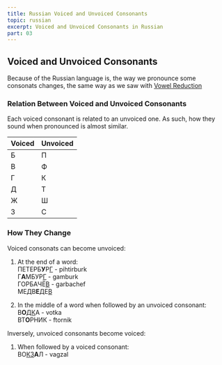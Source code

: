 ```yaml
---
title: Russian Voiced and Unvoiced Consonants
topic: russian
excerpt: Voiced and Unvoiced Consonants in Russian
part: 03
---
```


## Voiced and Unvoiced Consonants

Because of the Russian language is, the way we pronounce some consonats changes, the same way as we saw with [Vowel Reduction](/russian/vowel-reduction)

### Relation Between Voiced and Unvoiced Consonants

Each voiced consonant is related to an unvoiced one. As such, how they sound when pronounced is almost similar.

| Voiced | Unvoiced |
| ------ | -------- |
| Б      | П        |
| В      | Ф        |
| Г      | К        |
| Д      | Т        |
| Ж      | Ш        |
| З      | С        |

### How They Change

Voiced consonats can become unvoiced:

1. At the end of a word:  
   ПЕТЕРБ**У**Р<u>Г</u> - pihtirburk  
   Г**А**МБУР<u>Г</u> - gamburk  
   ГОРБАЧЁ<u>В</u> - garbachef  
   МЕДВ**Е**ДЕ<u>В</u>

2. In the middle of a word when followed by an unvoiced consonant:  
   В**О**<u>ДК</u>А - votka  
   ВТ**О**РНИК - ftornik

Inversely, unvoiced consonants become voiced:

1.  When followed by a voiced consonant:  
    ВО<u>КЗ</u>**А**Л - vagzal
